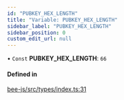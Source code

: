 ```yaml
---
id: "PUBKEY_HEX_LENGTH"
title: "Variable: PUBKEY_HEX_LENGTH"
sidebar_label: "PUBKEY_HEX_LENGTH"
sidebar_position: 0
custom_edit_url: null
---
```


• `Const` **PUBKEY\_HEX\_LENGTH**: ``66``

#### Defined in

[bee-js/src/types/index.ts:31](https://github.com/ethersphere/bee-js/blob/2c8b9d1/src/types/index.ts#L31)
